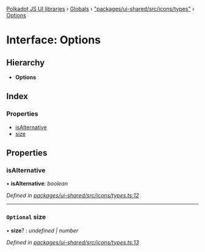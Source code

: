 [Polkadot JS UI libraries](../README.md) › [Globals](../globals.md) › ["packages/ui-shared/src/icons/types"](../modules/_packages_ui_shared_src_icons_types_.md) › [Options](_packages_ui_shared_src_icons_types_.options.md)

# Interface: Options

## Hierarchy

* **Options**

## Index

### Properties

* [isAlternative](_packages_ui_shared_src_icons_types_.options.md#isalternative)
* [size](_packages_ui_shared_src_icons_types_.options.md#optional-size)

## Properties

###  isAlternative

• **isAlternative**: *boolean*

*Defined in [packages/ui-shared/src/icons/types.ts:12](https://github.com/polkadot-js/ui/blob/262b8ad7/packages/ui-shared/src/icons/types.ts#L12)*

___

### `Optional` size

• **size**? : *undefined | number*

*Defined in [packages/ui-shared/src/icons/types.ts:13](https://github.com/polkadot-js/ui/blob/262b8ad7/packages/ui-shared/src/icons/types.ts#L13)*
